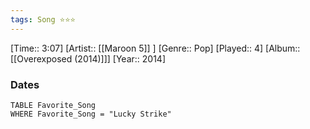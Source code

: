 ```yaml
---
tags: Song ⭐⭐⭐ 
---
```

[Time:: 3:07]
[Artist:: [[Maroon 5]] ]
[Genre:: Pop]
[Played:: 4]
[Album:: [[Overexposed (2014)]]]
[Year:: 2014]
### Dates
````dataview
TABLE Favorite_Song
WHERE Favorite_Song = "Lucky Strike"
````